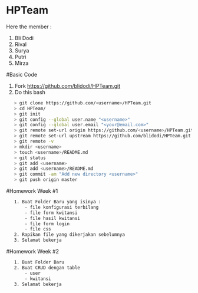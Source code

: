 # HPTeam

Here the member :

1. Bli Dodi
2. Rival
3. Surya
4. Putri
5. Mirza


#Basic Code

1. Fork https://github.com/blidodi/HPTeam.git
2. Do this bash

 ```bash
    > git clone https://github.com/<username>/HPTeam.git
	> cd HPTeam/
	> git init
	> git config --global user.name "<username>"
	> git config --global user.email "<your@email.com>"
    > git remote set-url origin https://github.com/<username>/HPTeam.git
    > git remote set-url upstream https://github.com/blidodi/HPTeam.git
    > git remote -v 
	> mkdir <username>
	> touch <username>/README.md
	> git status
	> git add <username>
	> git add <username>/README.md
	> git commit -am "Add new directory <username>"
	> git push origin master
 ```
#Homework Week #1
 ```bash
    1. Buat Folder Baru yang isinya :
    	- file konfigurasi terbilang
    	- file form kwitansi
    	- file hasil kwitansi
    	- file form login
    	- file css
    2. Rapikan file yang dikerjakan sebelumnya
    3. Selamat bekerja
 ```

#Homework Week #2
 ```bash
    1. Buat Folder Baru
    2. Buat CRUD dengan table
    	- user
    	- kwitansi
    3. Selamat bekerja
 ```